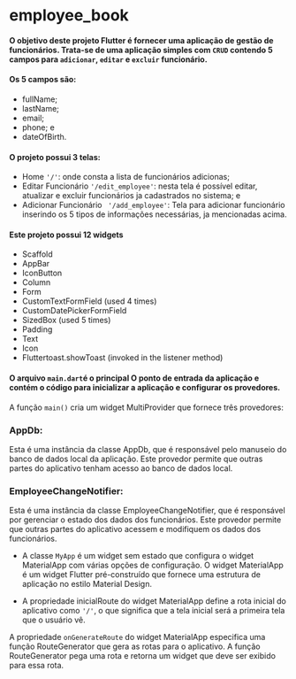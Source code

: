 # employee_book

#### O objetivo deste projeto Flutter é fornecer uma aplicação de gestão de funcionários. Trata-se de uma aplicação simples com ```CRUD``` contendo 5 campos para ```adicionar```, ```editar``` e ```excluir``` funcionário.

#### Os 5 campos são:
- fullName;
- lastName;
- email;
- phone; e
- dateOfBirth.

#### O projeto possui 3 telas:
- Home ``` '/' ```: onde consta a lista de funcionários adicionas;
- Editar Funcionário ``` '/edit_employee' ```: nesta tela é possível editar, atualizar e excluir funcionários ja cadastrados no sistema; e
- Adicionar Funcionário  ``` '/add_employee'```: Tela para adicionar funcionário inserindo os 5 tipos de informações necessárias, ja mencionadas acima.

#### Este projeto possui 12 widgets 

- Scaffold
- AppBar
- IconButton
- Column
- Form
- CustomTextFormField (used 4 times)
- CustomDatePickerFormField
- SizedBox (used 5 times)
- Padding
- Text
- Icon
- Fluttertoast.showToast (invoked in the listener method)

#### O arquivo ```main.dart```é o principal O ponto de entrada da aplicação e contém o código para inicializar a aplicação e configurar os provedores.

A função ```main()``` cria um widget MultiProvider que fornece três provedores:

### AppDb: 
Esta é uma instância da classe AppDb, que é responsável pelo manuseio do banco de dados local da aplicação. Este provedor permite que outras partes do aplicativo tenham acesso ao banco de dados local.

### EmployeeChangeNotifier: 
Esta é uma instância da classe EmployeeChangeNotifier, que é responsável por gerenciar o estado dos dados dos funcionários. Este provedor permite que outras partes do aplicativo acessem e modifiquem os dados dos funcionários.


- A classe ```MyApp``` é um widget sem estado que configura o widget MaterialApp com várias opções de configuração. O widget MaterialApp é um widget Flutter pré-construído que fornece uma estrutura de aplicação no estilo Material Design.

- A propriedade inicialRoute do widget MaterialApp define a rota inicial do aplicativo como ```'/'```, o que significa que a tela inicial será a primeira tela que o usuário vê.

A propriedade ```onGenerateRoute``` do widget MaterialApp especifica uma função RouteGenerator que gera as rotas para o aplicativo. A função RouteGenerator pega uma rota e retorna um widget que deve ser exibido para essa rota.
